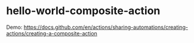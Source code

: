 # hello-world-composite-action
Demo: https://docs.github.com/en/actions/sharing-automations/creating-actions/creating-a-composite-action
